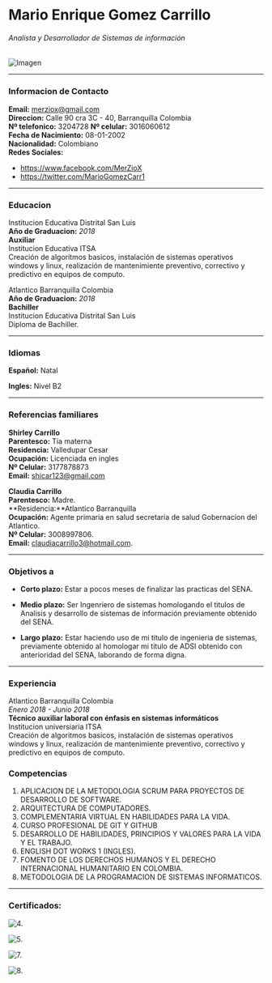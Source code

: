 # **Mario Enrique Gomez Carrillo**
###### Analista y Desarrollador de Sistemas de información
![Imagen](https://scontent.fbaq2-2.fna.fbcdn.net/v/t1.0-9/88286597_1324656734403788_2036040344864292864_n.jpg?_nc_cat=106&_nc_sid=85a577&_nc_eui2=AeGq2QhpHQ6SlzkoDVKxrRQrMivDRF4cLGUyK8NEXhwsZQ54Y8HlN95Y9W7pE-mq5XXEXZS4pVntvDozfqw39Vrt&_nc_ohc=N5xm99DoZcwAX93oRV6&_nc_ht=scontent.fbaq2-2.fna&oh=a8c49e357afd6c1b6c619a49ef1e5a2b&oe=5ED61EA6)
___
### Informacion de Contacto

  **Email:** merziox@gmail.com <br>
  **Direccion:** Calle 90 cra 3C - 40, Barranquilla Colombia <br>
  **Nº telefonico:** 3204728
  **Nº celular:** 3016060612 <br>
  **Fecha de Nacimiento:** 08-01-2002 <br>
  **Nacionalidad:** Colombiano <br>
  **Redes Sociales:** 
  - https://www.facebook.com/MerZioX 
  - https://twitter.com/MarioGomezCarr1 
___
### Educacion
Institucion Educativa Distrital San Luis <br> **Año de Graduacion:**
*2018* <br>
**Auxiliar** <br> Institucion Educativa ITSA <br>
Creación de algoritmos basicos, instalación de sistemas operativos windows y linux, realización de mantenimiente preventivo, correctivo y predictivo en equipos de computo.<br> 

Atlantico Barranquilla Colombia <br> **Año de Graduacion:** 
*2018* <br> 
**Bachiller** <br>Institucion Educativa Distrital San Luis <br>
Diploma de Bachiller.
___

### Idiomas
**Español:** Natal

**Ingles:** Nivel B2
___

### Referencias familiares

**Shirley Carrillo**  <br>
**Parentesco:** Tía materna <br>
**Residencia:** Valledupar Cesar <br>
**Ocupación:** Licenciada en ingles <br>
**Nº Celular:** 3177878873 <br>
**Email:** shicar123@gmail.com <br>

**Claudia Carrillo** <br>
**Parentesco:** Madre. <br>
**Residencia:**Atlantico Barranquilla <br>
**Ocupación:** Agente primaria en salud secretaria de salud Gobernacion del Atlantico. <br>
**Nº Celular:** 3008997806. <br>
**Email:** claudiacarrillo3@hotmail.com.
  ___
### Objetivos a 
  
  - **Corto plazo:** Estar a pocos meses de finalizar las practicas del SENA.
  
  - **Medio plazo:** Ser Ingenriero de sistemas homologando el titulos de Analisis y desarrollo de sistemas de información previamente obtenido del SENA.  
  
  - **Largo plazo:** Estar haciendo uso de mi titulo de ingenieria de sistemas, previamente obtenido al homologar mi titulo de ADSI obtenido con anterioridad del SENA, laborando de forma digna.    
___
### Experiencia
Atlantico Barranquilla Colombia <br>
*Enero 2018 - Junio 2018* <br>
 **Técnico auxiliar laboral con énfasis en sistemas informáticos**<br> Institucion universiaria ITSA <br>
 Creación de algoritmos basicos, instalación de sistemas operativos windows y linux, realización de mantenimiente preventivo, correctivo y predictivo en equipos de computo. 

### Competencias
1. APLICACION DE LA METODOLOGIA SCRUM PARA PROYECTOS DE DESARROLLO DE SOFTWARE.
2. ARQUITECTURA DE COMPUTADORES.
3. COMPLEMENTARIA VIRTUAL EN HABILIDADES PARA LA VIDA.
4. CURSO PROFESIONAL DE GIT Y GITHUB 
5. DESARROLLO DE HABILIDADES, PRINCIPIOS Y VALORES PARA LA VIDA Y EL TRABAJO.
6. ENGLISH DOT WORKS 1 (INGLES).
7. FOMENTO DE LOS DERECHOS HUMANOS Y EL DERECHO INTERNACIONAL HUMANITARIO EN COLOMBIA.
8. METODOLOGIA DE LA PROGRAMACION DE SISTEMAS INFORMATICOS. <br>
___

### Certificados:

![4.](IMG/4. "CURSO PROFESIONAL DE GIT Y GITHUB ")

![5.](https://github.com/MERZIOX/ficha1905372/blob/master/Evidencia%20Mario%20Gomez/IMG/desarrollo%20de%20habilidades.jpg?raw=true "DESARROLLO DE HABILIDADES, PRINCIPIOS Y VALORES PARA LA VIDA Y EL TRABAJO.")

![7.](https://raw.githubusercontent.com/MERZIOX/ficha1905372/master/Evidencia%20Mario%20Gomez/IMG/Fomento%20de%20los%20derechos%20humanos.jpg "FOMENTO DE LOS DERECHOS HUMANOS Y EL DERECHO INTERNACIONAL HUMANITARIO EN COLOMBIA.")

![8.](https://github.com/MERZIOX/ficha1905372/blob/master/Evidencia%20Mario%20Gomez/IMG/Metodologia%20de%20la%20programacion%20es%20sistemas%20informaticos.jpg?raw=true "METODOLOGIA DE LA PROGRAMACION DE SISTEMAS INFORMATICOS.")